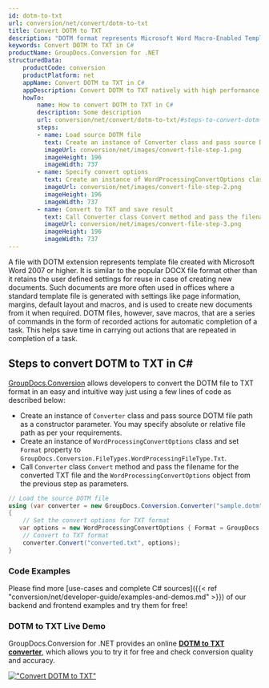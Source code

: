 ```yaml
---
id: dotm-to-txt
url: conversion/net/convert/dotm-to-txt
title: Convert DOTM to TXT
description: "DOTM format represents Microsoft Word Macro-Enabled Template with .dotm extension. Learn how to convert DOTM to TXT file programmatically in C# language using GroupDocs.Conversion for .NET library."
keywords: Convert DOTM to TXT in C#
productName: GroupDocs.Conversion for .NET
structuredData:
    productCode: conversion
    productPlatform: net
    appName: Convert DOTM to TXT in C#
    appDescription: Convert DOTM to TXT natively with high performance using C# language and server side GroupDocs.Conversion for .NET APIs, without the use of any software like Microsoft or Open Office.
    howTo:
        name: How to convert DOTM to TXT in C# 
        description: Some description
        url: conversion/net/convert/dotm-to-txt/#steps-to-convert-dotm-to-txt-in-c
        steps:
        - name: Load source DOTM file 
          text: Create an instance of Converter class and pass source DOTM file path as a constructor parameter. You may specify absolute or relative file path as per your requirements. 
          imageUrl: conversion/net/images/convert-file-step-1.png
          imageHeight: 196
          imageWidth: 737
        - name: Specify convert options 
          text: Create an instance of WordProcessingConvertOptions class.
          imageUrl: conversion/net/images/convert-file-step-2.png
          imageHeight: 196
          imageWidth: 737
        - name: Convert to TXT and save result 
          text: Call Converter class Convert method and pass the filename for the converted HTML file and the WordProcessingConvertOptions object from the previous step as parameters.
          imageUrl: conversion/net/images/convert-file-step-3.png
          imageHeight: 196
          imageWidth: 737
---
```


A file with DOTM extension represents template file created with Microsoft Word 2007 or higher. It is similar to the popular DOCX file format other than it retains the user defined settings for reuse in case of creating new documents. Such documents are more often used in offices where a standard template file is generated with settings like page information, margins, default layout and macros, and is used to create new documents from it when required. DOTM files, however, save macros, that are a series of commands in the form of recorded actions for automatic completion of a task. This helps save time in carrying out actions that are repeated in completion of a task.

## Steps to convert DOTM to TXT in C#

[GroupDocs.Conversion](https://products.groupdocs.com/conversion/net) allows developers to convert the DOTM file to TXT format in an easy and intuitive way just using a few lines of code as described below:

* Create an instance of `Converter` class and pass source DOTM file path as a constructor parameter. You may specify absolute or relative file path as per your requirements. 
* Create an instance of `WordProcessingConvertOptions` class and set `Format` property to `GroupDocs.Conversion.FileTypes.WordProcessingFileType.Txt`.
* Call `Converter` class `Convert` method and pass the filename for the converted TXT file and the `WordProcessingConvertOptions` object from the previous step as parameters.

```csharp
// Load the source DOTM file
using (var converter = new GroupDocs.Conversion.Converter("sample.dotm"))
{
    // Set the convert options for TXT format
   var options = new WordProcessingConvertOptions { Format = GroupDocs.Conversion.FileTypes.WordProcessingFileType.Txt };
    // Convert to TXT format
    converter.Convert("converted.txt", options);
}
```

### Code Examples

Please find more [use-cases and complete C# sources]({{< ref "conversion/net/developer-guide/examples-and-demos.md" >}}) of our backend and frontend examples and try them for free!

### DOTM to TXT Live Demo

GroupDocs.Conversion for .NET provides an online [**DOTM to TXT converter**](https://products.groupdocs.app/conversion/dotm-to-txt), which allows you to try it for free and check conversion quality and accuracy.

[!["Convert DOTM to TXT"](conversion/net/images/convert-to-txt/convert-dotm-to-txt.png)](https://products.groupdocs.app/conversion/dotm-to-txt)